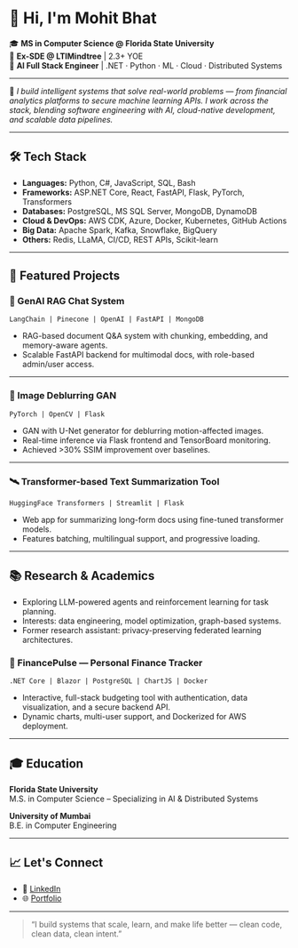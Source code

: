 # 👋 Hi, I'm Mohit Bhat

🎓 **MS in Computer Science @ Florida State University**  
💼 **Ex-SDE @ LTIMindtree** | 2.3+ YOE  
🧠 **AI Full Stack Engineer** | .NET · Python · ML · Cloud · Distributed Systems

---

🚀 *I build intelligent systems that solve real-world problems — from financial analytics platforms to secure machine learning APIs. I work across the stack, blending software engineering with AI, cloud-native development, and scalable data pipelines.*

---

## 🛠️ Tech Stack

- **Languages:** Python, C#, JavaScript, SQL, Bash
- **Frameworks:** ASP.NET Core, React, FastAPI, Flask, PyTorch, Transformers
- **Databases:** PostgreSQL, MS SQL Server, MongoDB, DynamoDB
- **Cloud & DevOps:** AWS CDK, Azure, Docker, Kubernetes, GitHub Actions
- **Big Data:** Apache Spark, Kafka, Snowflake, BigQuery
- **Others:** Redis, LLaMA, CI/CD, REST APIs, Scikit-learn

---

## 📂 Featured Projects

### 🧠 GenAI RAG Chat System  
`LangChain | Pinecone | OpenAI | FastAPI | MongoDB`

- RAG-based document Q&A system with chunking, embedding, and memory-aware agents.
- Scalable FastAPI backend for multimodal docs, with role-based admin/user access.

---

### 🧊 Image Deblurring GAN  
`PyTorch | OpenCV | Flask`

- GAN with U-Net generator for deblurring motion-affected images.
- Real-time inference via Flask frontend and TensorBoard monitoring.
- Achieved >30% SSIM improvement over baselines.

---

### 🛰️ Transformer-based Text Summarization Tool  
`HuggingFace Transformers | Streamlit | Flask`

- Web app for summarizing long-form docs using fine-tuned transformer models.
- Features batching, multilingual support, and progressive loading.

---

## 📚 Research & Academics

- Exploring LLM-powered agents and reinforcement learning for task planning.
- Interests: data engineering, model optimization, graph-based systems.
- Former research assistant: privacy-preserving federated learning architectures.

### 💸 FinancePulse — Personal Finance Tracker  
`.NET Core | Blazor | PostgreSQL | ChartJS | Docker`

- Interactive, full-stack budgeting tool with authentication, data visualization, and a secure backend API.
- Dynamic charts, multi-user support, and Dockerized for AWS deployment.


---

## 🎓 Education

**Florida State University**  
M.S. in Computer Science – Specializing in AI & Distributed Systems

**University of Mumbai**  
B.E. in Computer Engineering

---

## 📈 Let's Connect

- 💼 [LinkedIn](https://www.linkedin.com/in/mohitbhat7)
- 🌐 [Portfolio](https://mohitbhat.me)

---

> “I build systems that scale, learn, and make life better — clean code, clean data, clean intent.”
